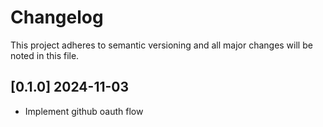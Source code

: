 # Changelog

This project adheres to semantic versioning and all major changes will
be noted in this file.

## [0.1.0] 2024-11-03

- Implement github oauth flow
